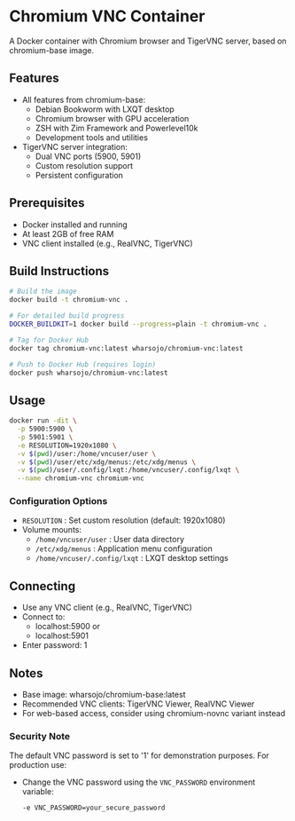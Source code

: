 # Chromium VNC Container

A Docker container with Chromium browser and TigerVNC server, based on chromium-base image.

## Features
- All features from chromium-base:
  - Debian Bookworm with LXQT desktop
  - Chromium browser with GPU acceleration
  - ZSH with Zim Framework and Powerlevel10k
  - Development tools and utilities
- TigerVNC server integration:
  - Dual VNC ports (5900, 5901)
  - Custom resolution support
  - Persistent configuration

## Prerequisites
- Docker installed and running
- At least 2GB of free RAM
- VNC client installed (e.g., RealVNC, TigerVNC)

## Build Instructions
```bash
# Build the image
docker build -t chromium-vnc .

# For detailed build progress
DOCKER_BUILDKIT=1 docker build --progress=plain -t chromium-vnc .  

# Tag for Docker Hub
docker tag chromium-vnc:latest wharsojo/chromium-vnc:latest

# Push to Docker Hub (requires login)
docker push wharsojo/chromium-vnc:latest
```
## Usage
```bash
docker run -dit \
  -p 5900:5900 \
  -p 5901:5901 \
  -e RESOLUTION=1920x1080 \
  -v $(pwd)/user:/home/vncuser/user \
  -v $(pwd)/user/etc/xdg/menus:/etc/xdg/menus \
  -v $(pwd)/user/.config/lxqt:/home/vncuser/.config/lxqt \
  --name chromium-vnc chromium-vnc
```
### Configuration Options
- `RESOLUTION` : Set custom resolution (default: 1920x1080)
- Volume mounts:
  - `/home/vncuser/user` : User data directory
  - `/etc/xdg/menus` : Application menu configuration
  - `/home/vncuser/.config/lxqt` : LXQT desktop settings

## Connecting
- Use any VNC client (e.g., RealVNC, TigerVNC)
- Connect to:
  - localhost:5900 or 
  - localhost:5901
- Enter password: 1

## Notes
- Base image: wharsojo/chromium-base:latest
- Recommended VNC clients: TigerVNC Viewer, RealVNC Viewer
- For web-based access, consider using chromium-novnc variant instead

### Security Note
The default VNC password is set to '1' for demonstration purposes. For production use:
- Change the VNC password using the `VNC_PASSWORD` environment variable:
  ```bash
  -e VNC_PASSWORD=your_secure_password
  ```